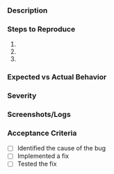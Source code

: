 ### Description
<!-- A brief description of the bug -->

### Steps to Reproduce
1. 
2. 
3. 

### Expected vs Actual Behavior
<!-- What you expected to happen vs what actually happened -->

### Severity
<!-- Severity level of the bug (low, medium, high) -->

### Screenshots/Logs
<!-- Attach any relevant screenshots or logs -->

### Acceptance Criteria
- [ ] Identified the cause of the bug
- [ ] Implemented a fix
- [ ] Tested the fix
